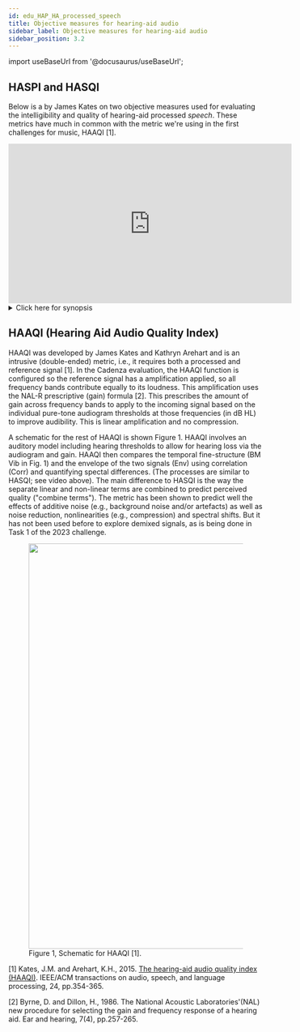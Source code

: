 ```yaml
---
id: edu_HAP_HA_processed_speech
title: Objective measures for hearing-aid audio
sidebar_label: Objective measures for hearing-aid audio
sidebar_position: 3.2
---
```


import useBaseUrl from '@docusaurus/useBaseUrl';

## HASPI and HASQI
Below is a by James Kates on two objective measures used for evaluating the intelligibility and quality of hearing-aid processed *speech*. These metrics have much in common with the metric we're using in the first challenges for music, HAAQI [1].

<iframe width="560" height="315" src="https://www.youtube.com/embed/hp9NT1zkGz0" title="YouTube video player" frameborder="0" allow="accelerometer; autoplay; clipboard-write; encrypted-media; gyroscope; picture-in-picture; web-share" allowfullscreen></iframe>

<details>
<summary>Click here for synopsis</summary>

Signal degradations, such as additive noise and nonlinear distortion, can reduce the intelligibility and quality of a speech signal. Predicting intelligibility and quality for hearing aids is especially difficult since these devices may contain intentional nonlinear distortion designed to make speech more audible to a hearing-impaired listener. This speech processing often takes the form of time-varying multichannel gain adjustments. Intelligibility and quality metrics used for hearing aids and hearing-impaired listeners must therefore consider the trade-offs between audibility and distortion introduced by hearing-aid speech envelope modifications. This presentation uses the Hearing Aid Speech Perception Index (HASPI) and the Hearing Aid Speech Quality Index (HASQI) to predict intelligibility and quality, respectively. These indices incorporate a model of the auditory periphery that can be adjusted to reflect hearing loss. They have been trained on intelligibility scores and quality ratings from both normal-hearing and hearing-impaired listeners for a wide variety of signal and processing conditions. The basics of the metrics are explained, and the metrics are then used to analyze the effects of additive noise on speech, to evaluate noise suppression algorithms, and to measure differences among commercial hearing aids.

</details>

## HAAQI (Hearing Aid Audio Quality Index)

HAAQI was developed by James Kates and Kathryn Arehart and is an intrusive (double-ended) metric, i.e., it requires both a processed and reference signal [1]. In the Cadenza evaluation, the HAAQI function is configured so the reference signal has a amplification applied, so all frequency bands contribute equally to its loudness. This amplification uses the NAL-R prescriptive (gain) formula [2]. This prescribes the amount of gain across frequency bands to apply to the incoming signal based on the individual pure-tone audiogram thresholds at those frequencies (in dB HL) to improve audibility. This is linear amplification and no compression.

A schematic for the rest of HAAQI is shown Figure 1. HAAQI involves an auditory model including hearing thresholds to allow for hearing loss via the audiogram and gain. HAAQI then compares the temporal fine-structure (BM Vib in Fig. 1) and the envelope of the two signals (Env) using correlation (Corr) and quantifying spectal differences. (The processes are similar to HASQI; see video above). The main difference to HASQI is the way the separate linear and non-linear terms are combined to predict perceived quality ("combine terms"). The metric has been shown to predict well the effects of additive noise (e.g., background noise and/or artefacts) as well as noise reduction, nonlinearities (e.g., compression) and spectral shifts. But it has not been used before to explore demixed signals, as is being done in Task 1 of the 2023 challenge.

<figure id="fig1">
<img width="800" src={useBaseUrl('../img/haaqi_schematic.gif')} />
<figcaption>Figure 1, Schematic for HAAQI [1].</figcaption>
</figure>

[1] Kates, J.M. and Arehart, K.H., 2015. [The hearing-aid audio quality index (HAAQI)](https://ieeexplore.ieee.org/document/7352333). IEEE/ACM transactions on audio, speech, and language processing, 24, pp.354-365.

[2] Byrne, D. and Dillon, H., 1986. The National Acoustic Laboratories'(NAL) new procedure for selecting the gain and frequency response of a hearing aid. Ear and hearing, 7(4), pp.257-265. 




